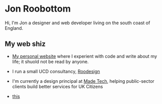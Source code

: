 # Jon Roobottom

Hi, I'm Jon a designer and web developer living on the south coast of England.

## My web shiz

* [My personal website](https://roobottom.com) where I experient with code and write about my life; it shuold not be read by anyone.
* I run a small UCD consultancy, [Roodesign](https://roodesign.co.uk)
* I'm currently a design principal at [Made Tech](https://madetech.com), helping public-sector clients build better services for UK Citizens

* [this](https://ibb.co/S69hmhM)

